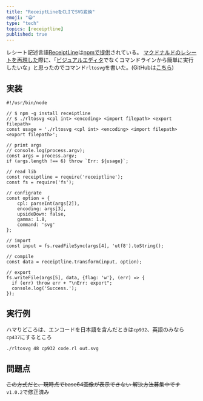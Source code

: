 ```yaml
---
title: "ReceiptLineをCLIでSVG変換"
emoji: "😀"
type: "tech"
topics: [receiptline]
published: true
---
```

レシート記述言語[ReceiptLine](https://github.com/receiptline/receiptline)は[npmで提供](https://www.npmjs.com/~receiptline)されている。
[マクドナルドのレシートを再現した](https://qiita.com/eggplants/items/be1dd4b14f4d032c7ba7)際に、「[ビジュアルエディタ](http://www.ofsc.or.jp/receiptline_/designer/index.html)でなくコマンドラインから簡単に実行したいな」と思ったのでコマンド`rltosvg`を書いた。(GitHubは[こちら](https://github.com/eggplants/receipts/blob/master/rltosvg))

## 実装

```javascript:rltosvg
#!/usr/bin/node

// $ npm -g install receiptline
// $ ./rltosvg <cpl int> <encoding> <import filepath> <export filepath>
const usage = './rltosvg <cpl int> <encoding> <import filepath> <export filepath>';

// print args
// console.log(process.argv);
const args = process.argv;
if (args.length !== 6) throw `Err: ${usage}`;

// read lib
const receiptline = require('receiptline');
const fs = require('fs');

// configrate
const option = {
    cpl: parseInt(args[2]),
    encoding: args[3],
    upsideDown: false,
    gamma: 1.8,
    command: 'svg'
};

// import
const input = fs.readFileSync(args[4], 'utf8').toString();

// compile
const data = receiptline.transform(input, option);

// export
fs.writeFile(args[5], data, {flag: 'w'}, (err) => {
  if (err) throw err + "\nErr: export";
  console.log('Success.');
});
```

## 実行例

ハマりどころは、エンコードを日本語を含んだときは`cp932`、英語のみなら`cp437`にするところ

```bash
./rltosvg 48 cp932 code.rl out.svg
```

## 問題点

~~この方式だと、現時点でbase64画像が表示できない
解決方法募集中です~~
`v1.0.2`で修正済み


